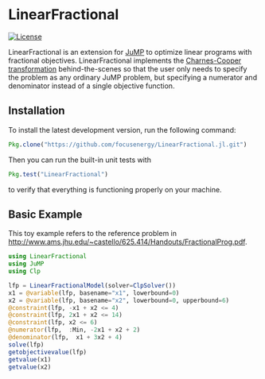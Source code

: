 # LinearFractional

<!-- [![Build Status](https://img.shields.io/travis/pluskid/Mocha.jl.svg?style=flat&branch=master)](https://travis-ci.org/pluskid/Mocha.jl)
[![Documentation Status](https://readthedocs.org/projects/mochajl/badge/?version=latest)](http://mochajl.readthedocs.org/)
[![Mocha](http://pkg.julialang.org/badges/Mocha_0.6.svg)](http://pkg.julialang.org/?pkg=Mocha&ver=0.6)
[![Coverage Status](https://img.shields.io/coveralls/pluskid/Mocha.jl.svg?style=flat)](https://coveralls.io/r/pluskid/Mocha.jl?branch=master) -->
[![License](http://img.shields.io/badge/license-MIT-brightgreen.svg?style=flat)](LICENSE.md)
<!--[![Build status](https://ci.appveyor.com/api/projects/status/342vcj5lj2jyegsp?svg=true)](https://ci.appveyor.com/project/pluskid/mocha-jl)-->

LinearFractional is an extension for [JuMP](https://github.com/JuliaOpt/JuMP.jl) to optimize linear programs with fractional objectives.  LinearFractional implements the [Charnes-Cooper transformation](https://en.wikipedia.org/wiki/Linear-fractional_programming) behind-the-scenes so that the user only needs to specify the problem as any ordinary JuMP problem, but specifying a numerator and denominator instead of a single objective function.


## Installation

To install the latest development version, run the following command:

```julia
Pkg.clone("https://github.com/focusenergy/LinearFractional.jl.git")
```

Then you can run the built-in unit tests with

```julia
Pkg.test("LinearFractional")
```

to verify that everything is functioning properly on your machine.

## Basic Example

This toy example refers to the reference problem in http://www.ams.jhu.edu/~castello/625.414/Handouts/FractionalProg.pdf.

```julia
using LinearFractional
using JuMP
using Clp

lfp = LinearFractionalModel(solver=ClpSolver())
x1 = @variable(lfp, basename="x1", lowerbound=0)
x2 = @variable(lfp, basename="x2", lowerbound=0, upperbound=6)
@constraint(lfp, -x1 + x2 <= 4)
@constraint(lfp, 2x1 + x2 <= 14)
@constraint(lfp, x2 <= 6)
@numerator(lfp,  :Min, -2x1 + x2 + 2)
@denominator(lfp,  x1 + 3x2 + 4)
solve(lfp)
getobjectivevalue(lfp)
getvalue(x1)
getvalue(x2)
```
